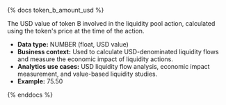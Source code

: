 {% docs token_b_amount_usd %}

The USD value of token B involved in the liquidity pool action, calculated using the token's price at the time of the action.

- **Data type:** NUMBER (float, USD value)
- **Business context:** Used to calculate USD-denominated liquidity flows and measure the economic impact of liquidity actions.
- **Analytics use cases:** USD liquidity flow analysis, economic impact measurement, and value-based liquidity studies.
- **Example:** 75.50

{% enddocs %} 